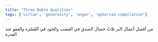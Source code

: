 ```yaml
---
title: "Three Noble Qualities"
tags: ['virtue', 'generosity', 'anger', "aphorism-compilation"]
---
```


 من أفضل أعمال البر ثلاثُ خصال الصدق في الغضب والجود في العُسْرَة والعفو عند القدرة
